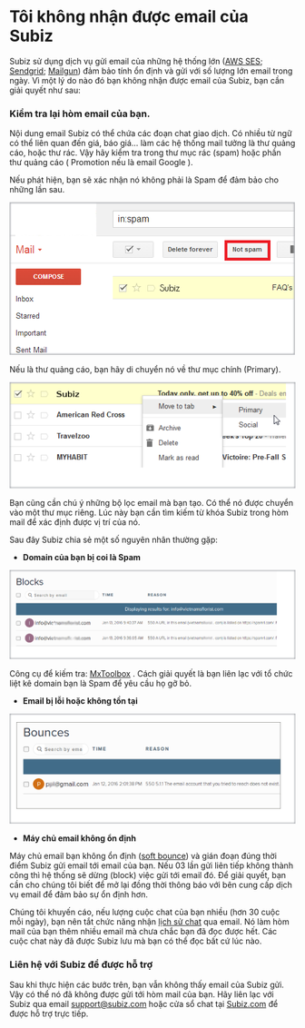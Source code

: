 # Tôi không nhận được email của Subiz

Subiz sử dụng dịch vụ gửi email của những hệ thống lớn \([AWS SES](https://aws.amazon.com/ses/); [Sendgrid](https://sendgrid.com/); [Mailgun](https://www.mailgun.com/)\) đảm bảo tính ổn định và gửi với số lượng lớn email trong ngày. Vì một lý do nào đó bạn không nhận được email của Subiz, bạn cần giải quyết như sau:

### Kiểm tra lại hòm email của bạn.

Nội dung email Subiz có thể chứa các đoạn chat giao dịch. Có nhiều từ ngữ có thể liên quan đến giá, báo giá… làm các hệ thống mail tưởng là thư quảng cáo, hoặc thư rác. Vậy hãy kiểm tra trong thư mục rác \(spam\) hoặc phần thư quảng cáo \( Promotion nếu là email Google \).

Nếu phát hiện, bạn sẽ xác nhận nó không phải là Spam để đảm bảo cho những lần sau.

![Email v&#xE0;o m&#x1EE5;c spam](../../../.gitbook/assets/spam-email.png)

Nếu là thư quảng cáo, bạn hãy di chuyển nó về thư mục chính \(Primary\).

![Chuy&#x1EC3;n email v&#xE0;o m&#x1EE5;c Primary](../../../.gitbook/assets/chuyen-email-ve-thu-muc-chinh%20%281%29.png)

Bạn cũng cần chú ý những bộ lọc email mà bạn tạo. Có thể nó được chuyển vào một thư mục riêng. Lúc này bạn cần tìm kiếm từ khóa Subiz trong hòm mail để xác định được vị trí của nó.

 Sau đây Subiz chia sẻ một số nguyên nhân thường gặp:

* **Domain của bạn bị coi là Spam**

![Domain c&#x1EE7;a b&#x1EA1;n b&#x1ECB; coi l&#xE0; Spam v&#xE0; &#x111;&#x1B0;&#x1EE3;c li&#x1EC7;t k&#xEA; b&#x1EDF;i c&#xE1;c t&#x1ED5; ch&#x1EE9;c tr&#xEA;n th&#x1EBF; gi&#x1EDB;i \( blacklist\).](../../../.gitbook/assets/block-email%20%281%29.png)

Công cụ để kiếm tra: [MxToolbox](http://mxtoolbox.com/blacklists.aspx) . Cách giải quyết là bạn liên lạc với tổ chức liệt kê domain bạn là Spam để yêu cầu họ gỡ bỏ.

* **Email bị lỗi hoặc không tồn tại**

![Email nh&#x1EAD;p kh&#xF4;ng &#x111;&#xFA;ng ho&#x1EB7;c &#x111;&#xE3; b&#x1ECB; x&#xF3;a d&#x1EAB;n &#x111;&#x1EBF;n kh&#xF4;ng t&#x1ED3;n t&#x1EA1;i \(hard bounce\).](../../../.gitbook/assets/bounce%20%281%29.png)

* **Máy chủ email không ổn định**

Máy chủ email bạn không ổn định \([soft bounce](http://kb.mailchimp.com/delivery/deliverability-research/soft-vs-hard-bounces)\) và gián đoạn đúng thời điểm Subiz gửi email tới email của bạn. Nếu 03 lần gửi liên tiếp không thành công thì hệ thống sẽ dừng \(block\) việc gửi tới email đó. Để giải quyết, bạn cần cho chúng tôi biết để mở lại đồng thời thông báo với bên cung cấp dịch vụ email để đảm bảo sự ổn định hơn.

Chúng tôi khuyến cáo, nếu lượng cuộc chat của bạn nhiều \(hơn 30 cuộc mỗi ngày\), bạn nên tắt chức năng nhận [lịch sử chat](https://docs.subiz.com/lich-su-chat/) qua email. Nó làm hòm mail của bạn thêm nhiều email mà chưa chắc bạn đã đọc được hết. Các cuộc chat này đã được Subiz lưu mà bạn có thể đọc bất cứ lúc nào.

### Liên hệ với Subiz để được hỗ trợ

 Sau khi thực hiện các bước trên, bạn vẫn không thấy email của Subiz gửi. Vậy có thể nó đã không được gửi tới hòm mail của bạn. Hãy liên lạc với Subiz qua email [support@subiz.com](mailto:support@subiz.com) hoặc cửa sổ chat tại [Subiz.com](https://subiz.com/vi/) để được hỗ trợ trực tiếp.

